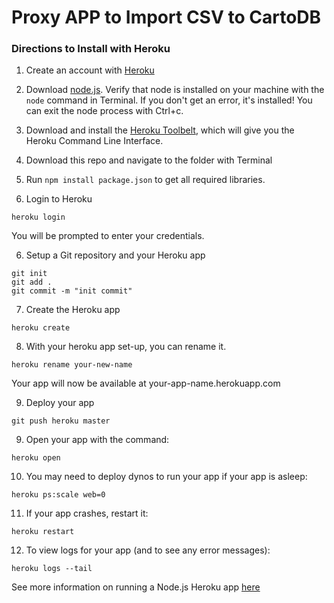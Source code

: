 # Proxy APP to Import CSV to CartoDB

### Directions to Install with Heroku

1) Create an account with [Heroku](http://www.heroku.com) 

2) Download [node.js](http://nodejs.org/). Verify that node is installed on your machine with the ```node``` command in Terminal. If you don't get an error, it's installed! You can exit the node process with Ctrl+c.

3) Download and install the [Heroku Toolbelt](https://toolbelt.heroku.com), which will give you the Heroku Command Line Interface.

4) Download this repo and navigate to the folder with Terminal

5) Run ```npm install package.json``` to get all required libraries.

6) Login to Heroku

```
heroku login
```

You will be prompted to enter your credentials.

6) Setup a Git repository and your Heroku app
```
git init
git add .
git commit -m "init commit"
```

7) Create the Heroku app
```
heroku create
```

8) With your heroku app set-up, you can rename it.

```
heroku rename your-new-name
```

Your app will now be available at your-app-name.herokuapp.com

9) Deploy your app

```
git push heroku master
```

9) Open your app with the command:

```
heroku open
```

10) You may need to deploy dynos to run your app if your app is asleep:

```
heroku ps:scale web=0
```

11) If your app crashes, restart it:

```
heroku restart
```

12) To view logs for your app (and to see any error messages):

```
heroku logs --tail
```

See more information on running a Node.js Heroku app [here](https://devcenter.heroku.com/articles/getting-started-with-nodejs#introduction)
